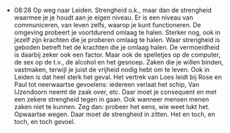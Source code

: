 - 08:28 	Op weg naar Leiden. Strengheid o.k., maar dan de strengheid waarmee je je houdt aan je eigen niveau. Er is een niveau van communiceren, van leven zelfs, waarop je kunt functioneren. De omgeving probeert je voortdurend omlaag te halen. Sterker nog, ook in jezelf zijn krachten die je proberen omlaag te halen. Waar strengheid is geboden betreft het de krachten die je omlaag halen. De vermoeidheid is daarbij zeker ook een factor. Maar ook de spelletjes op de computer, de sex op de t.v., de alcohol en het gesnoep. Zaken die je willen binden, vastmaken, terwijl je juist de vrijheid nodig hebt om te leven. Ook in Leiden is dat heel sterk het geval. Het vertrek van Loes leidt bij Rose en Paul tot neerwaartse gevoelens: iedereen verlaat het schip, Van IJzendoorn neemt de zaak over, etc. Daar moet je consequent en met een zekere strengheid tegen in gaan. Ook wanneer mensen menen zaken niet te kunnen. Zeg dan: probeer het eens, wie weet lukt het. Opwaartse wegen. Daar moet de strengheid in zitten. Het en toch, en toch, en toch gevoel.